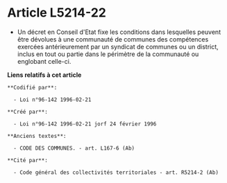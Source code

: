 # Article L5214-22

- Un décret en Conseil d'Etat fixe les conditions dans lesquelles peuvent être dévolues à une communauté de communes des
compétences exercées antérieurement par un syndicat de communes ou un district, inclus en tout ou partie dans le périmètre de
la communauté ou englobant celle-ci.

**Liens relatifs à cet article**

	**Codifié par**:

	  - Loi n°96-142 1996-02-21

	**Créé par**:

	  - Loi n°96-142 1996-02-21 jorf 24 février 1996

	**Anciens textes**:

	  - CODE DES COMMUNES. - art. L167-6 (Ab)

	**Cité par**:

	  - Code général des collectivités territoriales - art. R5214-2 (Ab)
